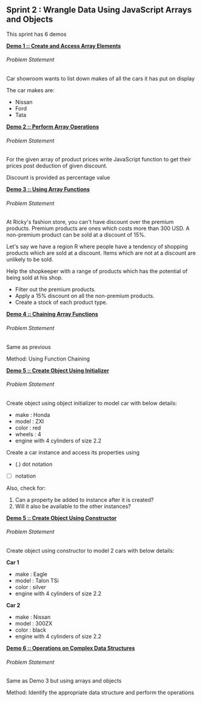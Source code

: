 ## Sprint 2 : Wrangle Data Using JavaScript Arrays and Objects

This sprint has 6 demos

[**Demo 1 :: Create and Access Array Elements**](demo-1-create-and-access-array.js)

###### Problem Statement
Car showroom wants to list down makes of ​all the cars it has put on display​

The car makes are:​
- Nissan​
- Ford​
- Tata​

[**Demo 2 :: Perform Array Operations**](demo-2-calculate-discount-amount.js)

###### Problem Statement
For the given array of product prices write ​JavaScript function to get their prices post deduction of given discount. ​

Discount is provided as percentage value

[**Demo 3 :: Using Array Functions**](demo-3-non-premium-product-discount-and-stock.js)

###### Problem Statement

At Ricky's fashion store, you can't have discount over the premium products. Premium products are ones which costs more than 300 USD. A non-premium product can be sold at a discount of 15%.​

Let's say we have a region R where people have a tendency of shopping products which are sold at a discount. Items which are not at a discount are unlikely to be sold.  ​

Help the shopkeeper with a range of products which has the potential of being sold at his shop.​

- Filter out the premium products.​
- Apply a 15% discount on all the non-premium products.​
- Create a stock of each product type.​

[**Demo 4 :: Chaining Array Functions**](demo-4-function-chaining.js)

###### Problem Statement

Same as previous

Method: Using Function Chaining

[**Demo 5 :: Create Object Using Initializer**](demo-5-create-objects-using-initializer.js)

###### Problem Statement

Create object using object initializer to model car with below details:
- make : Honda
- model : ZXI
- color : red
- wheels : 4
- engine with 4 cylinders of size 2.2

Create a car instance and access its properties using

- (.) dot notation
- [  ] notation

Also, check for:
1. Can a property be added to instance after it is created?
2. Will it also be available to the other instances?

[**Demo 5 :: Create Object Using Constructor**](demo-5-create-objects-using-constructor.js)

###### Problem Statement

Create object using constructor to model 2 cars with below details:

**Car 1**

- make : Eagle
- model : Talon TSi
- color : silver
- engine with 4 cylinders of size 2.2

**Car 2**

- make : Nissan
- model : 300ZX
- color : black
- engine with 4 cylinders of size 2.2

[**Demo 6 :: Operations on Complex Data Structures**](demo-6-non-premium-product-object.js)

###### Problem Statement

Same as Demo 3 but using arrays and objects

Method: Identify the appropriate data structure and perform the operations
